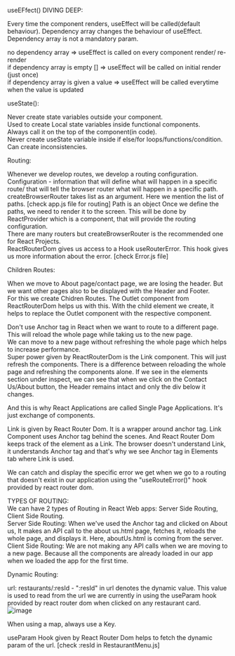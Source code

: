 useEFfect() DIVING DEEP:  
  
Every time the component renders, useEffect will be called(default behaviour). Dependency array changes the behaviour of useEffect.  
Dependency array is not a mandatory param.  
  
no dependency array => useEffect is called on every component render/ re-render  
if dependency array is empty [] => useEffect will be called on initial render (just once)   
if dependency array is given a value => useEffect will be called everytime when the value is updated  


useState():  

Never create state variables outside your component.  
Used to create Local state variables inside functional components.  
Always call it on the top of the component(in code).  
Never create useState variable inside if else/for loops/functions/condition. Can create inconsistencies.  


Routing:

Whenever we develop routes, we develop a routing configuration.  
Configuration - information that will define what will happen in a specific route/ that will tell the browser router what will happen in a specific path.  
createBrowserRouter takes list as an argument. Here we mention the list of paths. [check app.js file for routing]
Path is an object
Once we define the paths, we need to render it to the screen. This will be done by ReactProvider which is a component, that will provide the routing configuration.  
There are many routers but createBrowserRouter is the recommended one for React Projects.  
ReactRouterDom gives us access to a Hook useRouterError. This hook gives us more information about the error. [check Error.js file]  


Children Routes:  

When we move to About page/contact page, we are losing the header. But we want other pages also to be displayed with the Header and Footer.  
For this we create Chidren Routes. The Outlet component from ReactRouterDom helps us with this. With the child element we create, it helps to replace the Outlet component with the respective component.  
  
  
Don't use Anchor tag in React when we want to route to a different page. This will reload the whole page while taking us to the new page.  
We can move to a new page without refreshing the whole page which helps to increase performance.  
Super power given by ReactRouterDom is the Link component. This will just refresh the components. There is a difference between reloading the whole page and refreshing the components alone. If we see in the elements section under inspect, we can see that when we click on the Contact Us/About button, the Header remains intact and only the div below it changes.  

And this is why React Applications are called Single Page Applications. It's just exchange of components.  
  
Link is given by React Router Dom. It is a wrapper around anchor tag. Link Component uses Anchor tag behind the scenes. And React Router Dom keeps track of the element as a Link. The browser doesn't understand Link, it understands Anchor tag and that's why we see Anchor tag in Elements tab where Link is used.  

We can catch and display the specific error we get when we go to a routing that doesn't exist in our application using the "useRouteError()" hook provided by react router dom.  
  
  
  
TYPES OF ROUTING:  
We can have 2 types of Routing in React Web apps:  Server Side Routing, Client Side Routing.  
Server Side Routing: When we've used the Anchor tag and clicked on About us, It makes an API call to the about us.html page, fetches it, reloads the whole page, and displays it.  Here, aboutUs.html is coming from the server.  
Client Side Routing: We are not making any API calls when we are moving to a new page. Because all the components are already loaded in our app when we loaded the app for the first time.  


Dynamic Routing:

url: restaurants/:resId - ":resId" in url denotes the dynamic value. This value is used to read from the url we are currently in using the useParam hook provided by react router dom when clicked on any restaurant card.  
![image](https://github.com/Gayathri229/NamasteReact/assets/60467364/b244a2cb-5a52-4057-9d5f-3640ec07d6d1)


When using a map, always use a Key.  

useParam Hook given by React Router Dom helps to fetch the dynamic param of the url. [check :resId in RestaurantMenu.js]  
